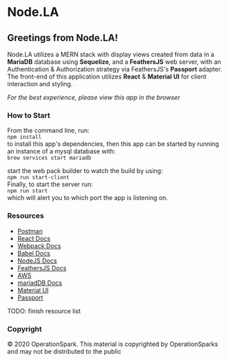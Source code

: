 # Node.LA

## Greetings from Node.LA!

Node.LA utilizes a MERN stack with display views created from data in a __MariaDB__ database using __Sequelize__, and a __FeathersJS__ web server, with an Authentication & Authorization strategy via FeathersJS's __Passport__ adapter. The front-end of this application utilizes __React__ & __Material UI__ for client interaction and styling.

*For the best experience, please view this app in the browser*

### How to Start
From the command line, run: <br>
`npm install`<br>
to install this app's dependencies, then this app can be started by running an instance of a mysql database with:
<br>`brew services start mariadb`<br>

start the web pack builder to watch the build by using: 
<br> `npm run start-client`<br> 
Finally, to start the server run:
<br>`npm run start`<br> 
which will alert you to which port the app is listening on.



### Resources
* [Postman](https://www.getpostman.com/)
* [React Docs](https://facebook.github.io/react/)
* [Webpack Docs](https://webpack.github.io/docs/)
* [Babel Docs](https://babeljs.io/docs/setup/)
* [NodeJS Docs](https://nodejs.org/)
* [FeathersJS Docs](https://docs.feathersjs.com/guides/)
* [AWS](https://aws.amazon.com/codedeploy/)
* [mariadDB Docs](https://mariadb.org/documentation/)
* [Material UI](https://materializecss.com/getting-started.html)
* [Passport](http://www.passportjs.org/packages/passport-google-oauth/)

TODO: finish resource list


### Copyright

&copy; 2020 OperationSpark.  This material is copyrighted by OperationSparks and may not be distributed to the public

